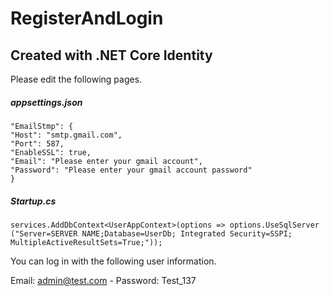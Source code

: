 # RegisterAndLogin

## Created with  .NET Core Identity

Please edit the following pages.

##### appsettings.json

    "EmailStmp": {
    "Host": "smtp.gmail.com",
    "Port": 587,
    "EnableSSL": true,
    "Email": "Please enter your gmail account",
    "Password": "Please enter your gmail account password"
    }

##### Startup.cs

    services.AddDbContext<UserAppContext>(options => options.UseSqlServer
    ("Server=SERVER NAME;Database=UserDb; Integrated Security=SSPI; MultipleActiveResultSets=True;"));



You can log in with the following user information.

Email: admin@test.com -
Password: Test_137
